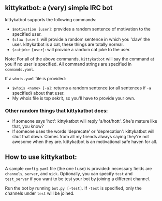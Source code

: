 ## kittykatbot: a (very) simple IRC bot

kittykatbot supports the following commands:
* `$motivation [user]`: provides a random sentence of motivation to the
  specified user.
* `$claw [user]`: will provide a random sentence in which you 'claw' the user.
  kittykatbot is a cat, these things are totally normal.
* `$catjoke [user]`: will provide a random cat joke to the user.

Note: For all of the above commands, `kittykatbot` will say the command at you
if no user is specified. All command strings are specified in `commands.yaml`.

If a `whois.yaml` file is provided:
* `$whois <name> [-a]`: returns a random sentence (or all sentences if `-a`
  specified) about that user.
* My whois file is top sekrit, so you'll have to
  provide your own.

### Other random things that kittykatbot does:
* If someone says 'hot': kittykatbot will reply 's/hot/hott'. She's mature like
  that, you know?
* If someone uses the words 'deprecate' or 'deprecation': kittykatbot will shut
  that down. Comes from all my friends always saying they're not awesome when
  they are. kittykatbot is an motivational safe haven for all.

## How to use kittykatbot:
A sample `config.yaml` file (the one I use) is provided: necessary fields are
`channels`, `server`, and `nick`. Optionally, you can specify `test` and
`test_server` if you want to be test your bot by joining a different channel.

Run the bot by running `bot.py [-test]`. If `-test` is specified, only the
channels under `test` will be joined.
